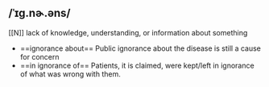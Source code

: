 ## /ˈɪɡ.nɚ.əns/ 
[[N]]
lack of knowledge, understanding, or information about something

- ==ignorance about==
Public ignorance about the disease is still a cause for concern
- ==in ignorance of==
Patients, it is claimed, were kept/left in ignorance of what was wrong with them.